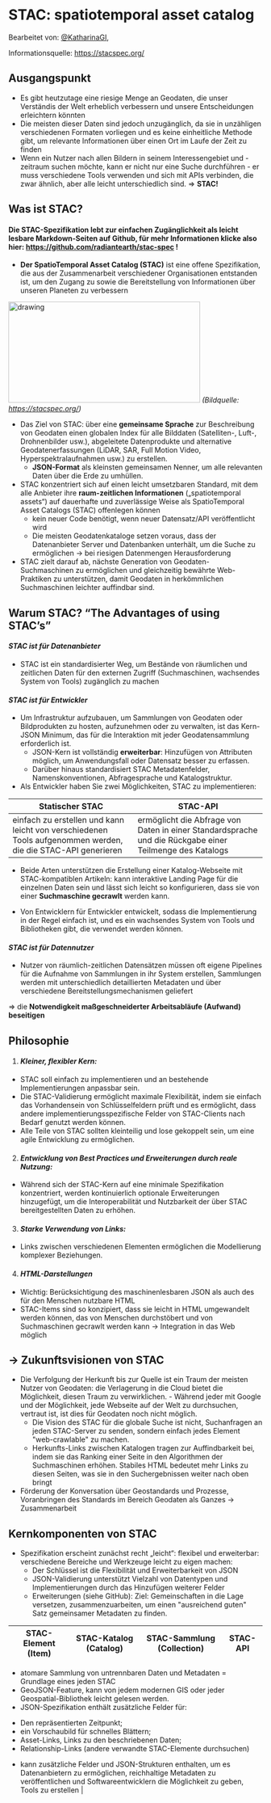 # STAC: spatiotemporal asset catalog
Bearbeitet von: [@KatharinaGI](https://github.com/KatharinaGI),

Informationsquelle: https://stacspec.org/

## Ausgangspunkt

- Es gibt heutzutage eine riesige Menge an Geodaten, die unser Verständis der Welt erheblich verbessern und unsere Entscheidungen erleichtern könnten
- Die meisten dieser Daten sind jedoch unzugänglich, da sie in unzähligen verschiedenen Formaten vorliegen und es keine einheitliche Methode gibt, um relevante Informationen über einen Ort im Laufe der Zeit zu finden
- Wenn ein Nutzer nach allen Bildern in seinem Interessengebiet und -zeitraum suchen möchte, kann er nicht nur eine Suche durchführen - er muss verschiedene Tools verwenden und sich mit APIs verbinden, die zwar ähnlich, aber alle leicht unterschiedlich sind. 
=> **STAC!**

## Was ist STAC?

#### Die STAC-Spezifikation lebt zur einfachen Zugänglichkeit als leicht lesbare Markdown-Seiten auf Github, für mehr Informationen klicke also hier: https://github.com/radiantearth/stac-spec !

- **Der SpatioTemporal Asset Catalog (STAC)** ist eine offene Spezifikation, die aus der Zusammenarbeit verschiedener Organisationen entstanden ist, um den Zugang zu sowie die Bereitstellung von Informationen über unseren Planeten zu verbessern 

<img src="https://github.com/KatharinaGI/geosoft2-2021/blob/main/stac-spatiotemporal-asset-catalog/Screenshot_Supporters.PNG" alt="drawing" width="380" height="200"/> *(Bildquelle: https://stacspec.org/)*

- Das Ziel von STAC: über eine **gemeinsame Sprache** zur Beschreibung von Geodaten einen globalen Index für alle Bilddaten (Satelliten-, Luft-, Drohnenbilder usw.), abgeleitete Datenprodukte und alternative Geodatenerfassungen (LiDAR, SAR, Full Motion Video, Hyperspektralaufnahmen usw.) zu erstellen. 
   * **JSON-Format** als kleinsten gemeinsamen Nenner, um alle relevanten Daten über die Erde zu umhüllen. 
- STAC konzentriert sich auf einen leicht umsetzbaren Standard, mit dem alle Anbieter ihre **raum-zeitlichen Informationen** („spatiotemporal assets“) auf dauerhafte und zuverlässige Weise als SpatioTemporal Asset Catalogs (STAC) offenlegen können
  * kein neuer Code benötigt, wenn neuer Datensatz/API veröffentlicht wird
  *	Die meisten Geodatenkataloge setzen voraus, dass der Datenanbieter Server und Datenbanken unterhält, um die Suche zu ermöglichen -> bei riesigen Datenmengen Herausforderung 
-	STAC zielt darauf ab, nächste Generation von Geodaten-Suchmaschinen zu ermöglichen und gleichzeitig bewährte Web-Praktiken zu unterstützen, damit Geodaten in herkömmlichen Suchmaschinen leichter auffindbar sind.

## Warum STAC? “The Advantages of using STAC’s” 

#### *STAC ist für Datenanbieter*

- STAC ist ein standardisierter Weg, um Bestände von räumlichen und zeitlichen Daten für den externen Zugriff (Suchmaschinen, wachsendes System von Tools) zugänglich zu machen

#### *STAC ist für Entwickler*

- Um Infrastruktur aufzubauen, um Sammlungen von Geodaten oder Bildprodukten zu hosten, aufzunehmen oder zu verwalten, ist das Kern-JSON Minimum, das für die Interaktion mit jeder Geodatensammlung erforderlich ist. 
  * JSON-Kern ist vollständig **erweiterbar**: Hinzufügen von Attributen möglich, um Anwendungsfall oder Datensatz besser zu erfassen. 
  * Darüber hinaus standardisiert STAC Metadatenfelder, Namenskonventionen, Abfragesprache und Katalogstruktur. 
-	Als Entwickler haben Sie zwei Möglichkeiten, STAC zu implementieren: 

Statischer STAC| STAC-API
------------ | -------------
einfach zu erstellen und kann leicht von verschiedenen Tools aufgenommen werden, die die STAC-API generieren | ermöglicht die Abfrage von Daten in einer Standardsprache und die Rückgabe einer Teilmenge des Katalogs

  * Beide Arten unterstützen die Erstellung einer Katalog-Webseite mit STAC-kompatiblen Artikeln: kann interaktive Landing Page für die einzelnen Daten sein und lässt sich leicht so konfigurieren, dass sie von einer **Suchmaschine gecrawlt** werden kann. 
- Von Entwicklern für Entwickler entwickelt, sodass die Implementierung in der Regel einfach ist, und es ein wachsendes System von Tools und Bibliotheken gibt, die verwendet werden können.

#### *STAC ist für Datennutzer*

- Nutzer von räumlich-zeitlichen Datensätzen müssen oft eigene Pipelines für die Aufnahme von Sammlungen in ihr System erstellen, Sammlungen werden mit unterschiedlich detaillierten Metadaten und über verschiedene Bereitstellungsmechanismen geliefert

=> die **Notwendigkeit maßgeschneiderter Arbeitsabläufe (Aufwand) beseitigen**

## Philosophie

1. #### *Kleiner, flexibler Kern:*
  * STAC soll einfach zu implementieren und an bestehende Implementierungen anpassbar sein. 
  * Die STAC-Validierung ermöglicht maximale Flexibilität, indem sie einfach das Vorhandensein von Schlüsselfeldern prüft und es ermöglicht, dass andere implementierungsspezifische Felder von STAC-Clients nach Bedarf genutzt werden können. 
  * Alle Teile von STAC sollten kleinteilig und lose gekoppelt sein, um eine agile Entwicklung zu ermöglichen.
2. #### *Entwicklung von Best Practices und Erweiterungen durch reale Nutzung:*
  * Während sich der STAC-Kern auf eine minimale Spezifikation konzentriert, werden kontinuierlich optionale Erweiterungen hinzugefügt, um die Interoperabilität und Nutzbarkeit der über STAC bereitgestellten Daten zu erhöhen. 
3. #### *Starke Verwendung von Links:*
* Links zwischen verschiedenen Elementen ermöglichen die Modellierung komplexer Beziehungen. 
4. #### *HTML-Darstellungen*
  * Wichtig: Berücksichtigung des maschinenlesbaren JSON als auch des für den Menschen nutzbare HTML 
  * STAC-Items sind so konzipiert, dass sie leicht in HTML umgewandelt werden können, das von Menschen durchstöbert und von Suchmaschinen gecrawlt werden kann -> Integration in das Web möglich 

## -> Zukunftsvisionen von STAC

- Die Verfolgung der Herkunft bis zur Quelle ist ein Traum der meisten Nutzer von Geodaten: die Verlagerung in die Cloud bietet die Möglichkeit, diesen Traum zu verwirklichen. -	Während jeder mit Google und der Möglichkeit, jede Webseite auf der Welt zu durchsuchen, vertraut ist, ist dies für Geodaten noch nicht möglich.
  * Die Vision des STAC für die globale Suche ist nicht, Suchanfragen an jeden STAC-Server zu senden, sondern einfach jedes Element "web-crawlable" zu machen.
  * Herkunfts-Links zwischen Katalogen tragen zur Auffindbarkeit bei, indem sie das Ranking einer Seite in den Algorithmen der Suchmaschinen erhöhen. Stabiles HTML bedeutet mehr Links zu diesen Seiten, was sie in den Suchergebnissen weiter nach oben bringt
- Förderung der Konversation über Geostandards und Prozesse, Voranbringen des Standards im Bereich Geodaten als Ganzes -> Zusammenarbeit

## Kernkomponenten von STAC

- Spezifikation erscheint zunächst recht „leicht“: flexibel und erweiterbar: verschiedene Bereiche und Werkzeuge leicht zu eigen machen:
  * Der Schlüssel ist die Flexibilität und Erweiterbarkeit von JSON 
  *	JSON-Validierung unterstützt Vielzahl von Datentypen und Implementierungen durch das Hinzufügen weiterer Felder 
  *	Erweiterungen (siehe GitHub): Ziel: Gemeinschaften in die Lage versetzen, zusammenzuarbeiten, um einen "ausreichend guten" Satz gemeinsamer Metadaten zu finden.
     
STAC-Element (Item) | STAC-Katalog (Catalog) | STAC-Sammlung (Collection) | STAC-API
------------ | ------------- | ------------- | -------------
- atomare Sammlung von untrennbaren Daten und Metadaten = Grundlage eines jeden STAC 
-	GeoJSON-Feature, kann von jedem modernen GIS oder jeder Geospatial-Bibliothek leicht gelesen werden. 
-	JSON-Spezifikation enthält zusätzliche Felder für:
  * Den repräsentierten Zeitpunkt;
  * ein Vorschaubild für schnelles Blättern;
  * Asset-Links, Links zu den beschriebenen Daten;
  * Relationship-Links (andere verwandte STAC-Elemente durchsuchen)
- kann zusätzliche Felder und JSON-Strukturen enthalten, um es Datenanbietern zu ermöglichen, reichhaltige Metadaten zu veröffentlichen und Softwareentwicklern die Möglichkeit zu geben, Tools zu erstellen |






